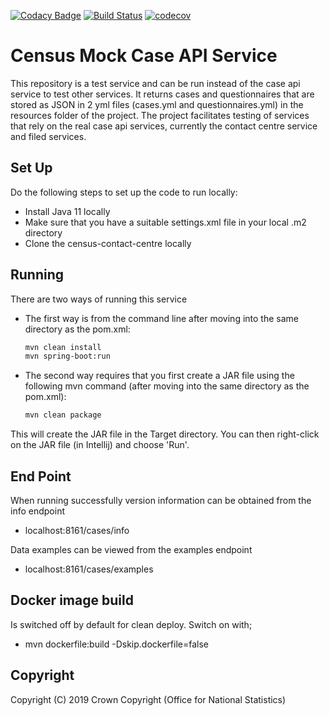 [![Codacy Badge](https://api.codacy.com/project/badge/Grade/3ba6416fd11d41fdaf281e7dab6042dc)](https://www.codacy.com/app/philwhiles/census-mock-case-api-service?utm_source=github.com&amp;utm_medium=referral&amp;utm_content=ONSdigital/census-mock-case-api-service&amp;utm_campaign=Badge_Grade)
[![Build Status](https://travis-ci.com/ONSdigital/census-mock-case-api-service.svg?branch=master)](https://travis-ci.com/ONSdigital/census-mock-case-api-service)
[![codecov](https://codecov.io/gh/ONSdigital/census-mock-case-api-service/branch/master/graph/badge.svg)](https://codecov.io/gh/ONSdigital/census-mock-case-api-service)

# Census Mock Case API Service
This repository is a test service and can be run instead of the case api service to test other services. It returns cases and questionnaires that are stored as JSON in 2 yml files 
(cases.yml and questionnaires.yml) in the resources folder of the project. The project facilitates testing of services that rely on the real case api services, currently the contact centre service and filed services. 

## Set Up

Do the following steps to set up the code to run locally:
* Install Java 11 locally
* Make sure that you have a suitable settings.xml file in your local .m2 directory
* Clone the census-contact-centre locally

## Running

There are two ways of running this service

* The first way is from the command line after moving into the same directory as the pom.xml:
    ```bash
    mvn clean install
    mvn spring-boot:run
    ```
* The second way requires that you first create a JAR file using the following mvn command (after moving into the same directory as the pom.xml):
    ```bash
    mvn clean package
    ```
This will create the JAR file in the Target directory. You can then right-click on the JAR file (in Intellij) and choose 'Run'.

## End Point

When running successfully version information can be obtained from the info endpoint
    
* localhost:8161/cases/info

Data examples can be viewed from the examples endpoint

* localhost:8161/cases/examples
    
## Docker image build

Is switched off by default for clean deploy. Switch on with;

* mvn dockerfile:build -Dskip.dockerfile=false

    
## Copyright
Copyright (C) 2019 Crown Copyright (Office for National Statistics)

